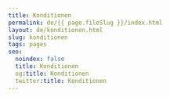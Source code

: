 ```yaml
---
title: Konditionen
permalink: de/{{ page.fileSlug }}/index.html
layout: de/konditionen.html
slug: konditionen
tags: pages
seo:
  noindex: false
  title: Konditionen
  og:title: Konditionen
  twitter:title: Konditionen
---
```



